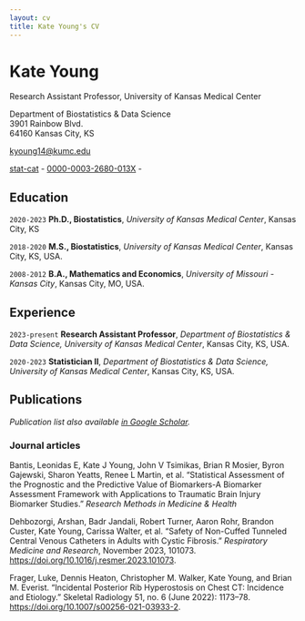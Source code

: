 ```yaml
---
layout: cv
title: Kate Young's CV
---
```

# Kate Young
Research Assistant Professor, University of Kansas Medical Center

Department of Biostatistics & Data Science<br/>
3901 Rainbow Blvd.<br/>
64160 Kansas City, KS<br/>

<a href="kyoung14@kumc.edu">kyoung14@kumc.edu</a>

<div id="webaddress">
  <a href="https://github.com/stat-cat"><i class="fa-brands fa-github"></i> stat-cat</a> - 
  <a href="https://orcid.org/0000-0003-2680-013X"><i class="fa-brands fa-orcid"></i>0000-0003-2680-013X</a> - 
</div>

## Education

`2020-2023`
**Ph.D., Biostatistics**, *University of Kansas Medical Center*, Kansas City, KS

`2018-2020`
**M.S., Biostatistics**, *University of Kansas Medical Center*, Kansas City, KS, USA.

`2008-2012`
**B.A., Mathematics and Economics**, *University of Missouri - Kansas City*, Kansas City, MO, USA.

## Experience

`2023-present`
**Research Assistant Professor**, *Department of Biostatistics & Data Science, University of Kansas Medical Center*, Kansas City, KS, USA.

`2020-2023`
**Statistician II**, *Department of Biostatistics & Data Science, University of Kansas Medical Center*, Kansas City, KS, USA.


## Publications

*Publication list also available [in Google Scholar](https://scholar.google.com/citations?user=hBhrbzQAAAAJ&hl=en).*


### Journal articles

Bantis, Leonidas E, Kate J Young, John V Tsimikas, Brian R Mosier, Byron Gajewski, Sharon Yeatts, Renee L Martin, et al. “Statistical Assessment of the Prognostic and the Predictive Value of Biomarkers-A Biomarker Assessment Framework with Applications to Traumatic Brain Injury Biomarker Studies.” *Research Methods in Medicine & Health*

Dehbozorgi, Arshan, Badr Jandali, Robert Turner, Aaron Rohr, Brandon Custer, Kate Young, Carissa Walter, et al. “Safety of Non-Cuffed Tunneled Central Venous Catheters in Adults with Cystic Fibrosis.” *Respiratory Medicine and Research*, November 2023, 101073. https://doi.org/10.1016/j.resmer.2023.101073.

Frager, Luke, Dennis Heaton, Christopher M. Walker, Kate Young, and Brian M. Everist. “Incidental Posterior Rib Hyperostosis on Chest CT: Incidence and Etiology.” Skeletal Radiology 51, no. 6 (June 2022): 1173–78. https://doi.org/10.1007/s00256-021-03933-2.

